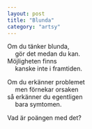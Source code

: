 ```yaml
---
layout: post
title: "Blunda"
category: "artsy"
---
```


Om du tänker blunda,<br />
&emsp; gör det medan du kan.<br />
Möjligheten finns<br />
&emsp; kanske inte i framtiden.

Om du erkänner problemet<br />
&emsp; men förnekar orsaken<br />
så erkänner du egentligen<br />
&emsp; bara symtomen.

Vad är poängen med det?

